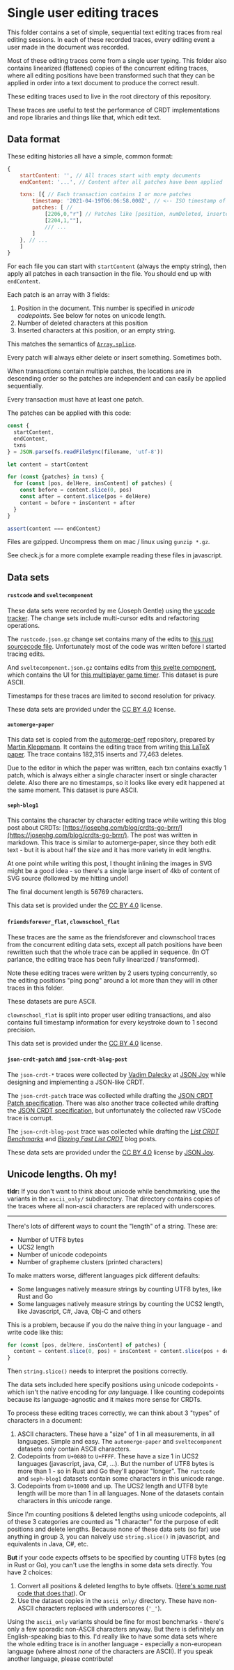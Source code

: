 # Single user editing traces

This folder contains a set of simple, sequential text editing traces from real editing sessions. In each of these recorded traces, every editing event a user made in the document was recorded.

Most of these editing traces come from a single user typing. This folder also contains linearized (flattened) copies of the concurrent editing traces, where all editing positions have been transformed such that they can be applied in order into a text document to produce the correct result.

These editing traces used to live in the root directory of this repository.

These traces are useful to test the performance of CRDT implementations and rope libraries and things like that, which edit text.


## Data format

These editing histories all have a simple, common format:

```javascript
{
    startContent: '', // All traces start with empty documents
    endContent: '...', // Content after all patches have been applied

    txns: [{ // Each transaction contains 1 or more patches
        timestamp: '2021-04-19T06:06:58.000Z', // <-- ISO timestamp of change
        patches: [ //
            [2206,0,"r"] // Patches like [position, numDeleted, inserted content]
            [2204,1,""],
            /// ...
        ]
    }, // ...
    ]
}
```

For each file you can start with `startContent` (always the empty string), then apply all patches in each transaction in the file. You should end up with `endContent`.

Each patch is an array with 3 fields:

1. Position in the document. This number is specified in *unicode codepoints*. See below for notes on unicode length.
2. Number of deleted characters at this position
3. Inserted characters at this position, or an empty string.

This matches the semantics of [`Array.splice`](https://developer.mozilla.org/en-US/docs/Web/JavaScript/Reference/Global_Objects/Array/splice).

Every patch will always either delete or insert something. Sometimes both.

When transactions contain multiple patches, the locations are in descending order so the patches are independent and can easily be applied sequentially.

Every transaction must have at least one patch.

The patches can be applied with this code:

```javascript
const {
  startContent,
  endContent,
  txns
} = JSON.parse(fs.readFileSync(filename, 'utf-8'))

let content = startContent

for (const {patches} in txns) {
  for (const [pos, delHere, insContent] of patches) {
    const before = content.slice(0, pos)
    const after = content.slice(pos + delHere)
    content = before + insContent + after
  }
}

assert(content === endContent)
```

Files are gzipped. Uncompress them on mac / linux using `gunzip *.gz`.

See check.js for a more complete example reading these files in javascript.


## Data sets

#### `rustcode` and `sveltecomponent`

These data sets were recorded by me (Joseph Gentle) using the [vscode tracker](https://github.com/josephg/vscode-tracker/). The change sets include multi-cursor edits and refactoring operations.

The `rustcode.json.gz` change set contains many of the edits to [this rust sourcecode file](https://github.com/josephg/skiplistrs/blob/140fe17f484daa2bf4e32983f6a4ce60020eee1a/src/skiplist.rs). Unfortunately most of the code was written before I started tracing edits.

And `sveltecomponent.json.gz` contains edits from [this svelte component](https://github.com/josephg/glassbeadtimer/blob/c3d8e14e2abc998a328cdabbd559c4db10b42e5b/src/App.svelte), which contains the UI for [this multiplayer game timer](https://glassbead.seph.codes/). This dataset is pure ASCII.

Timestamps for these traces are limited to second resolution for privacy.

These data sets are provided under the [CC BY 4.0](https://creativecommons.org/licenses/by/4.0/) license.


#### `automerge-paper`

This data set is copied from the [automerge-perf](https://github.com/automerge/automerge-perf/) repository, prepared by [Martin Kleppmann](https://martin.kleppmann.com/). It contains the editing trace from writing [this LaTeX paper](https://arxiv.org/abs/1608.03960). The trace contains 182,315 inserts and 77,463 deletes.

Due to the editor in which the paper was written, each txn contains exactly 1 patch, which is always either a single character insert or single character delete. Also there are no timestamps, so it looks like every edit happened at the same moment. This dataset is pure ASCII.


#### `seph-blog1`

This contains the character by character editing trace while writing this blog post about CRDTs: [https://josephg.com/blog/crdts-go-brrr/](https://josephg.com/blog/crdts-go-brrr/). The post was written in markdown. This trace is similar to automerge-paper, since they both edit text - but it is about half the size and it has more variety in edit lengths.

At one point while writing this post, I thought inlining the images in SVG might be a good idea - so there's a single large insert of 4kb of content of SVG source (followed by me hitting undo!)

The final document length is 56769 characters.

This data set is provided under the [CC BY 4.0](https://creativecommons.org/licenses/by/4.0/) license.


#### `friendsforever_flat`, `clownschool_flat`

These traces are the same as the friendsforever and clownschool traces from the concurrent editing data sets, except all patch positions have been rewritten such that the whole trace can be applied in sequence. (In OT parlance, the editing trace has been fully linearized / transformed).

Note these editing traces were written by 2 users typing concurrently, so the editing positions "ping pong" around a lot more than they will in other traces in this folder.

These datasets are pure ASCII.

`clownschool_flat` is split into proper user editing transactions, and also contains full timestamp information for every keystroke down to 1 second precision.

This data set is provided under the [CC BY 4.0](https://creativecommons.org/licenses/by/4.0/) license.


#### `json-crdt-patch` and `json-crdt-blog-post`

The `json-crdt-*` traces were collected by [Vadim Dalecky](https://github.com/streamich) at [JSON Joy](https://jsonjoy.com/) while designing
and implementing a JSON-like CRDT.

The `json-crdt-patch` trace was collected while drafting the [JSON CRDT Patch specification](https://jsonjoy.com/specs/json-crdt-patch). There
was also another trace collected while drafting the [JSON CRDT specification](https://jsonjoy.com/specs/json-crdt), but unfortunately
the collected raw VSCode trace is corrupt.

The `json-crdt-blog-post` trace was collected while drafting the [*List CRDT Benchmarks*](https://jsonjoy.com/blog/list-crdt-benchmarks) and
[*Blazing Fast List CRDT*](https://jsonjoy.com/blog/performant-rga-list-crdt-algorithm) blog posts.

These data sets are provided under the [CC BY 4.0](https://creativecommons.org/licenses/by/4.0/) license by [JSON Joy](https://jsonjoy.com/).


## Unicode lengths. Oh my!

**tldr:** If you don't want to think about unicode while benchmarking, use the variants in the `ascii_only/` subdirectory. That directory contains copies of the traces where all non-ascii characters are replaced with underscores.

---

There's lots of different ways to count the "length" of a string. These are:

- Number of UTF8 bytes
- UCS2 length
- Number of unicode codepoints
- Number of grapheme clusters (printed characters)

To make matters worse, different languages pick different defaults:

- Some languages natively measure strings by counting UTF8 bytes, like Rust and Go
- Some languages natively measure strings by counting the UCS2 length, like Javascript, C#, Java, Obj-C and others

This is a problem, because if you do the naive thing in your language - and write code like this:

```javascript
for (const [pos, delHere, insContent] of patches) {
  content = content.slice(0, pos) + insContent + content.slice(pos + delHere)
}
```

Then `string.slice()` needs to interpret the positions correctly.

The data sets included here specify positions using unicode codepoints - which isn't the native encoding for *any* language. I like counting codepoints because its language-agnostic and it makes more sense for CRDTs.

To process these editing traces correctly, we can think about 3 "types" of characters in a document:

1. ASCII characters. These have a "size" of 1 in all measurements, in all languages. Simple and easy. The `automerge-paper` and `sveltecomponent` datasets only contain ASCII characters.
2. Codepoints from `U+0080` to `U+FFFF`. These have a size 1 in UCS2 languages (javascript, java, C#, ...). But the number of UTF8 bytes is more than 1 - so in Rust and Go they'll appear "longer". The `rustcode` and `seph-blog1` datasets contain some characters in this unicode range.
3. Codepoints from `U+10000` and up. The UCS2 length and UTF8 byte length will be more than 1 in all languages. None of the datasets contain characters in this unicode range.

Since I'm counting positions & deleted lengths using unicode codepoints, all of these 3 categories are counted as "1 character" for the purpose of edit positions and delete lengths. Because none of these data sets (so far) use anything in group 3, you can naively use `string.slice()` in javascript, and equivalents in Java, C#, etc.

**But** if your code expects offsets to be specified by counting UTF8 bytes (eg in Rust or Go), you can't use the lengths in some data sets directly. You have 2 choices:

1. Convert all positions & deleted lengths to byte offsets. ([Here's some rust code that does that](../rust/src/lib.rs#L44-L74)). Or
2. Use the dataset copies in the `ascii_only/` directory. These have non-ASCII characters replaced with underscores (`'_'`).

Using the `ascii_only` variants should be fine for most benchmarks - there's only a few sporadic non-ASCII characters anyway. But there is definitely an English-speaking bias to this. I'd really like to have some data sets where the whole editing trace is in another language - especially a non-european language (where almost *none* of the characters are ASCII). If you speak another language, please contribute!
